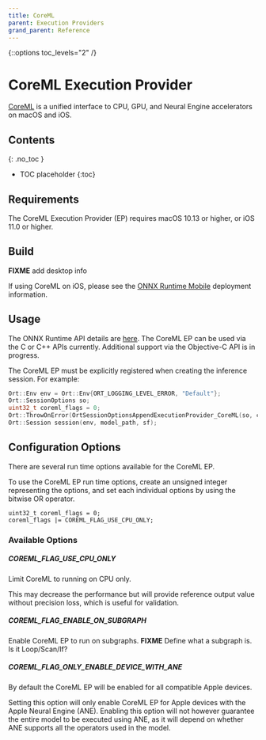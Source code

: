 ```yaml
---
title: CoreML
parent: Execution Providers
grand_parent: Reference
---
```

{::options toc_levels="2" /}

# CoreML Execution Provider

[CoreML](https://developer.apple.com/documentation/coreml) is a unified interface to CPU, GPU, and Neural Engine accelerators on macOS and iOS.

## Contents
{: .no_toc }

* TOC placeholder
{:toc}

## Requirements

The CoreML Execution Provider (EP) requires macOS 10.13 or higher, or iOS 11.0 or higher.

## Build

**FIXME** add desktop info

If using CoreML on iOS, please see the [ONNX Runtime Mobile](../../how-to/mobile) deployment information.

## Usage

The ONNX Runtime API details are [here](../api). The CoreML EP can be used via the C or C++ APIs currently. Additional support via the Objective-C API is in progress.

The CoreML EP must be explicitly registered when creating the inference session. For example:

```C++
Ort::Env env = Ort::Env{ORT_LOGGING_LEVEL_ERROR, "Default"};
Ort::SessionOptions so;
uint32_t coreml_flags = 0;
Ort::ThrowOnError(OrtSessionOptionsAppendExecutionProvider_CoreML(so, coreml_flags));
Ort::Session session(env, model_path, sf);
```

## Configuration Options

There are several run time options available for the CoreML EP.

To use the CoreML EP run time options, create an unsigned integer representing the options, and set each individual options by using the bitwise OR operator.

```
uint32_t coreml_flags = 0;
coreml_flags |= COREML_FLAG_USE_CPU_ONLY;
```

### Available Options

##### COREML_FLAG_USE_CPU_ONLY

Limit CoreML to running on CPU only.

This may decrease the performance but will provide reference output value without precision loss, which is useful for validation.

#####  COREML_FLAG_ENABLE_ON_SUBGRAPH

Enable CoreML EP to run on subgraphs. **FIXME** Define what a subgraph is. Is it Loop/Scan/If?


##### COREML_FLAG_ONLY_ENABLE_DEVICE_WITH_ANE

By default the CoreML EP will be enabled for all compatible Apple devices.

Setting this option will only enable CoreML EP for Apple devices with the Apple Neural Engine (ANE). 
Enabling this option will not however guarantee the entire model to be executed using ANE, as it will depend on whether ANE supports all the operators used in the model.

